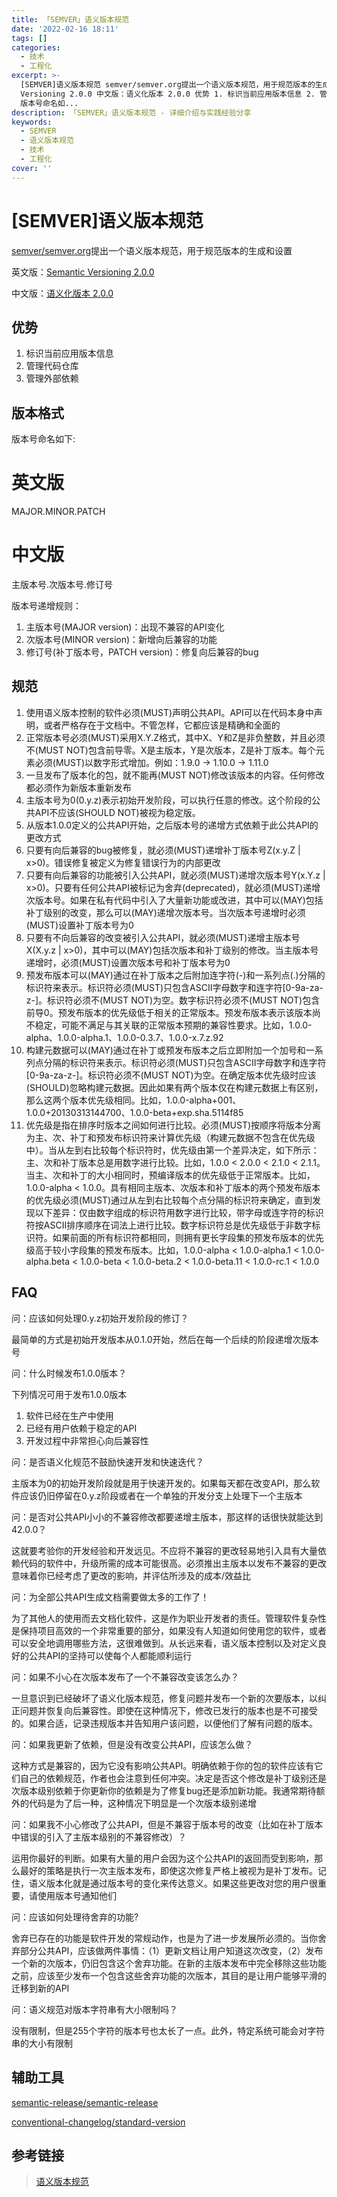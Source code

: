 ```yaml
---
title: 「SEMVER」语义版本规范
date: '2022-02-16 18:11'
tags: []
categories:
  - 技术
  - 工程化
excerpt: >-
  [SEMVER]语义版本规范 semver/semver.org提出一个语义版本规范，用于规范版本的生成和设置 英文版：Semantic
  Versioning 2.0.0 中文版：语义化版本 2.0.0 优势 1. 标识当前应用版本信息 2. 管理代码仓库 3. 管理外部依赖 版本格式
  版本号命名如...
description: 「SEMVER」语义版本规范 - 详细介绍与实践经验分享
keywords:
  - SEMVER
  - 语义版本规范
  - 技术
  - 工程化
cover: ''
---
```


# [SEMVER]语义版本规范

[semver/semver.org](https://github.com/semver/semver.org)提出一个语义版本规范，用于规范版本的生成和设置

英文版：[Semantic Versioning 2.0.0](https://semver.org/)

中文版：[语义化版本 2.0.0](https://semver.org/lang/zh-CN/)

## 优势

1. 标识当前应用版本信息
2. 管理代码仓库
3. 管理外部依赖

## 版本格式

版本号命名如下:

# 英文版

MAJOR.MINOR.PATCH

# 中文版

主版本号.次版本号.修订号

版本号递增规则：

1. 主版本号(MAJOR version)：出现不兼容的API变化
2. 次版本号(MINOR version)：新增向后兼容的功能
3. 修订号(补丁版本号，PATCH version)：修复向后兼容的bug

## 规范

1. 使用语义版本控制的软件必须(MUST)声明公共API。API可以在代码本身中声明，或者严格存在于文档中。不管怎样，它都应该是精确和全面的
2. 正常版本号必须(MUST)采用X.Y.Z格式，其中X、Y和Z是非负整数，并且必须不(MUST NOT)包含前导零。X是主版本，Y是次版本，Z是补丁版本。每个元素必须(MUST)以数字形式增加。例如：1.9.0 -> 1.10.0 -> 1.11.0
3. 一旦发布了版本化的包，就不能再(MUST NOT)修改该版本的内容。任何修改都必须作为新版本重新发布
4. 主版本号为0(0.y.z)表示初始开发阶段，可以执行任意的修改。这个阶段的公共API不应该(SHOULD NOT)被视为稳定版。
5. 从版本1.0.0定义的公共API开始，之后版本号的递增方式依赖于此公共API的更改方式
6. 只要有向后兼容的bug被修复，就必须(MUST)递增补丁版本号Z(x.y.Z | x>0)。错误修复被定义为修复错误行为的内部更改
7. 只要有向后兼容的功能被引入公共API，就必须(MUST)递增次版本号Y(x.Y.z | x>0)。只要有任何公共API被标记为舍弃(deprecated)，就必须(MUST)递增次版本号。如果在私有代码中引入了大量新功能或改进，其中可以(MAY)包括补丁级别的改变，那么可以(MAY)递增次版本号。当次版本号递增时必须(MUST)设置补丁版本号为0
8. 只要有不向后兼容的改变被引入公共API，就必须(MUST)递增主版本号X(X.y.z | x>0)，其中可以(MAY)包括次版本和补丁级别的修改。当主版本号递增时，必须(MUST)设置次版本号和补丁版本号为0
9. 预发布版本可以(MAY)通过在补丁版本之后附加连字符(-)和一系列点(.)分隔的标识符来表示。标识符必须(MUST)只包含ASCII字母数字和连字符[0-9a-za-z-]。标识符必须不(MUST NOT)为空。数字标识符必须不(MUST NOT)包含前导0。预发布版本的优先级低于相关的正常版本。预发布版本表示该版本尚不稳定，可能不满足与其关联的正常版本预期的兼容性要求。比如，1.0.0-alpha、1.0.0-alpha.1、1.0.0-0.3.7、1.0.0-x.7.z.92
10. 构建元数据可以(MAY)通过在补丁或预发布版本之后立即附加一个加号和一系列点分隔的标识符来表示。标识符必须(MUST)只包含ASCII字母数字和连字符[0-9a-za-z-]。标识符必须不(MUST NOT)为空。在确定版本优先级时应该(SHOULD)忽略构建元数据。因此如果有两个版本仅在构建元数据上有区别，那么这两个版本优先级相同。比如，1.0.0-alpha+001、1.0.0+20130313144700、1.0.0-beta+exp.sha.5114f85
11. 优先级是指在排序时版本之间如何进行比较。必须(MUST)按顺序将版本分离为主、次、补丁和预发布标识符来计算优先级（构建元数据不包含在优先级中）。当从左到右比较每个标识符时，优先级由第一个差异决定，如下所示：主、次和补丁版本总是用数字进行比较。比如，1.0.0 < 2.0.0 < 2.1.0 < 2.1.1。当主、次和补丁的大小相同时，预编译版本的优先级低于正常版本。比如，1.0.0-alpha < 1.0.0。具有相同主版本、次版本和补丁版本的两个预发布版本的优先级必须(MUST)通过从左到右比较每个点分隔的标识符来确定，直到发现以下差异：仅由数字组成的标识符用数字进行比较，带字母或连字符的标识符按ASCII排序顺序在词法上进行比较。数字标识符总是优先级低于非数字标识符。如果前面的所有标识符都相同，则拥有更长字段集的预发布版本的优先级高于较小字段集的预发布版本。比如，1.0.0-alpha < 1.0.0-alpha.1 < 1.0.0-alpha.beta < 1.0.0-beta < 1.0.0-beta.2 < 1.0.0-beta.11 < 1.0.0-rc.1 < 1.0.0

## FAQ

问：应该如何处理0.y.z初始开发阶段的修订？

最简单的方式是初始开发版本从0.1.0开始，然后在每一个后续的阶段递增次版本号

问：什么时候发布1.0.0版本？

下列情况可用于发布1.0.0版本

1. 软件已经在生产中使用
2. 已经有用户依赖于稳定的API
3. 开发过程中非常担心向后兼容性

问：是否语义化规范不鼓励快速开发和快速迭代？

主版本为0的初始开发阶段就是用于快速开发的。如果每天都在改变API，那么软件应该仍旧停留在0.y.z阶段或者在一个单独的开发分支上处理下一个主版本

问：是否对公共API小小的不兼容修改都要递增主版本，那这样的话很快就能达到42.0.0？

这就要考验你的开发经验和开发远见。不应将不兼容的更改轻易地引入具有大量依赖代码的软件中，升级所需的成本可能很高。必须推出主版本以发布不兼容的更改意味着你已经考虑了更改的影响，并评估所涉及的成本/效益比

问：为全部公共API生成文档需要做太多的工作了！

为了其他人的使用而去文档化软件，这是作为职业开发者的责任。管理软件复杂性是保持项目高效的一个非常重要的部分，如果没有人知道如何使用您的软件，或者可以安全地调用哪些方法，这很难做到。从长远来看，语义版本控制以及对定义良好的公共API的坚持可以使每个人都能顺利运行

问：如果不小心在次版本发布了一个不兼容改变该怎么办？

一旦意识到已经破坏了语义化版本规范，修复问题并发布一个新的次要版本，以纠正问题并恢复向后兼容性。即使在这种情况下，修改已发行的版本也是不可接受的。如果合适，记录违规版本并告知用户该问题，以便他们了解有问题的版本。

问：如果我更新了依赖，但是没有改变公共API，应该怎么做？

这种方式是兼容的，因为它没有影响公共API。明确依赖于你的包的软件应该有它们自己的依赖规范，作者也会注意到任何冲突。决定是否这个修改是补丁级别还是次版本级别依赖于你更新你的依赖是为了修复bug还是添加新功能。我通常期待额外的代码是为了后一种，这种情况下明显是一个次版本级别递增

问：如果我不小心修改了公共API，但是不兼容于版本号的改变（比如在补丁版本中错误的引入了主版本级别的不兼容修改）？

运用你最好的判断。如果有大量的用户会因为这个公共API的返回而受到影响，那么最好的策略是执行一次主版本发布，即使这次修复严格上被视为是补丁发布。记住，语义版本化就是通过版本号的变化来传达意义。如果这些更改对您的用户很重要，请使用版本号通知他们

问：应该如何处理待舍弃的功能?

舍弃已存在的功能是软件开发的常规动作，也是为了进一步发展所必须的。当你舍弃部分公共API，应该做两件事情：（1）更新文档让用户知道这次改变，（2）发布一个新的次版本，仍旧包含这个舍弃功能。在新的主版本发布中完全移除这些功能之前，应该至少发布一个包含这些舍弃功能的次版本，其目的是让用户能够平滑的迁移到新的API

问：语义规范对版本字符串有大小限制吗？

没有限制，但是255个字符的版本号也太长了一点。此外，特定系统可能会对字符串的大小有限制

## 辅助工具

[semantic-release/semantic-release](https://github.com/semantic-release/semantic-release)

[conventional-changelog/standard-version](https://github.com/conventional-changelog/standard-version)

## 参考链接

> [语义版本规范](https://zj-git-guide.readthedocs.io/zh_CN/latest/version/%5BSEMVER%5D%E8%AF%AD%E4%B9%89%E7%89%88%E6%9C%AC%E8%A7%84%E8%8C%83/)
